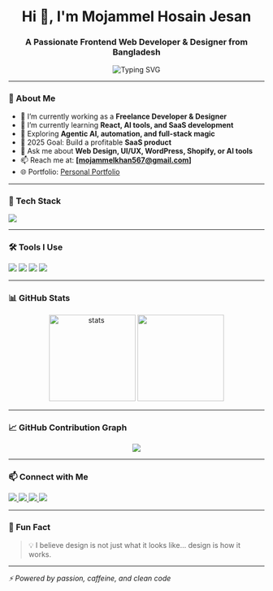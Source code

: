 

<h1 align="center">Hi 👋, I'm Mojammel Hosain Jesan</h1>
<h3 align="center">A Passionate Frontend Web Developer & Designer from Bangladesh</h3>

<p align="center">
  <img src="https://readme-typing-svg.herokuapp.com?font=Fira+Code&weight=900&size=24&duration=3000&pause=1000&center=true&vCenter=true&width=500&lines=Front-End+Web+Developer+%7C+UI%2FUX+Expert;Frontend+Magician+%7C+React+%7C+Tailwind;Let%27s+Build+Something+Great+Together!++" alt="Typing SVG" />
</p>

---

### 🧩 About Me

- 💼 I’m currently working as a **Freelance Developer & Designer**
- 🌱 I’m currently learning **React, AI tools, and SaaS development**
- 🧠 Exploring **Agentic AI, automation, and full-stack magic**
- 🎯 2025 Goal: Build a profitable **SaaS product**
- 💬 Ask me about **Web Design, UI/UX, WordPress, Shopify, or AI tools**
- 📫 Reach me at: **[mojammelkhan567@gmail.com]**
- 🌐 Portfolio: [Personal Portfolio](https://dev-mojammel-hosain.github.io/jisan/)

---

### 🚀 Tech Stack

<p align="left">
  <img src="https://skillicons.dev/icons?i=html,css,js,ts,react,nextjs,tailwind,figma,wordpress,php,mysql,python,github,vscode" />
</p>

---

### 🛠️ Tools I Use

<p align="left">
  <img src="https://img.shields.io/badge/Editor-VSCode-blue?style=flat-square&logo=visualstudiocode" />
  <img src="https://img.shields.io/badge/Design-Figma-f24e1e?style=flat-square&logo=figma&logoColor=white" />
  <img src="https://img.shields.io/badge/Terminal-Zsh-1c1c1c?style=flat-square&logo=gnubash" />
  <img src="https://img.shields.io/badge/Hosting-Vercel-black?style=flat-square&logo=vercel" />
</p>

---

### 📊 GitHub Stats

<p align="center">
  <img src="https://github-readme-stats.vercel.app/api?username=dev-mojammel-hosain&show_icons=true&theme=radical" alt="stats" height="170" />
  <img src="https://github-readme-stats.vercel.app/api/top-langs/?username=dev-mojammel-hosain&layout=compact&theme=radical" height="170"/>
</p>

---

### 📈 GitHub Contribution Graph

<p align="center">
  <img src="https://github-readme-activity-graph.vercel.app/graph?username=dev-mojammel-hosain&theme=react-dark&bg_color=00000000&hide_border=true" />
</p>

---

### 📫 Connect with Me

<p align="left">
  <a href="https://linkedin.com/in/mojammel-jisan/" target="_blank">
    <img src="https://img.shields.io/badge/LinkedIn-0077B5?style=for-the-badge&logo=linkedin&logoColor=white" />
  </a>
  <a href="mailto:mojammelkhan567@gmail.com" target="_blank">
    <img src="https://img.shields.io/badge/Email-D14836?style=for-the-badge&logo=gmail&logoColor=white" />
  </a>
  <a href="https://x.com/MOJAMMELHOSAIN8" target="_blank">
    <img src="https://img.shields.io/badge/Twitter-1DA1F2?style=for-the-badge&logo=twitter&logoColor=white" />
  </a>
  <a href="https://dev-mojammel-hosain.github.io/jisan/" target="_blank">
    <img src="https://img.shields.io/badge/Portfolio-000000?style=for-the-badge&logo=firefox&logoColor=white" />
  </a>
</p>

---

### 🧠 Fun Fact
> 💡 I believe design is not just what it looks like… design is how it works.

---

_⚡ Powered by passion, caffeine, and clean code_

